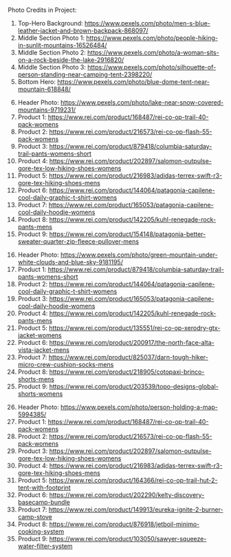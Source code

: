 Photo Credits in Project:

<!-- Home Page -->
1. Top-Hero Background: https://www.pexels.com/photo/men-s-blue-leather-jacket-and-brown-backpack-868097/
2. Middle Section Photo 1: https://www.pexels.com/photo/people-hiking-in-sunlit-mountains-16526484/
3. Middle Section Photo 2: https://www.pexels.com/photo/a-woman-sits-on-a-rock-beside-the-lake-2916820/
4. Middle Section Photo 3: https://www.pexels.com/photo/silhouette-of-person-standing-near-camping-tent-2398220/
5. Bottom Hero: https://www.pexels.com/photo/blue-dome-tent-near-mountain-618848/

<!-- New Arrivals Page -->
6. Header Photo: https://www.pexels.com/photo/lake-near-snow-covered-mountains-9719231/
7. Product 1: https://www.rei.com/product/168487/rei-co-op-trail-40-pack-womens
8. Product 2: https://www.rei.com/product/216573/rei-co-op-flash-55-pack-womens
9. Product 3: https://www.rei.com/product/879418/columbia-saturday-trail-pants-womens-short
10. Product 4: https://www.rei.com/product/202897/salomon-outpulse-gore-tex-low-hiking-shoes-womens
11. Product 5: https://www.rei.com/product/216983/adidas-terrex-swift-r3-gore-tex-hiking-shoes-mens
12. Product 6: https://www.rei.com/product/144064/patagonia-capilene-cool-daily-graphic-t-shirt-womens
13. Product 7: https://www.rei.com/product/165053/patagonia-capilene-cool-daily-hoodie-womens
14. Product 8: https://www.rei.com/product/142205/kuhl-renegade-rock-pants-mens
15. Product 9: https://www.rei.com/product/154148/patagonia-better-sweater-quarter-zip-fleece-pullover-mens

<!-- Hiking Gear Page-->
16. Header Photo: https://www.pexels.com/photo/green-mountain-under-white-clouds-and-blue-sky-9181195/
17. Product 1: https://www.rei.com/product/879418/columbia-saturday-trail-pants-womens-short
18. Product 2: https://www.rei.com/product/144064/patagonia-capilene-cool-daily-graphic-t-shirt-womens
19. Product 3: https://www.rei.com/product/165053/patagonia-capilene-cool-daily-hoodie-womens
20. Product 4: https://www.rei.com/product/142205/kuhl-renegade-rock-pants-mens
21. Product 5: https://www.rei.com/product/135551/rei-co-op-xerodry-gtx-jacket-womens
22. Product 6: https://www.rei.com/product/200917/the-north-face-alta-vista-jacket-mens
23. Product 7: https://www.rei.com/product/825037/darn-tough-hiker-micro-crew-cushion-socks-mens
24. Product 8: https://www.rei.com/product/218905/cotopaxi-brinco-shorts-mens
25. Product 9: https://www.rei.com/product/203539/topo-designs-global-shorts-womens

<!-- Camping Gear Page -->

26. Header Photo: https://www.pexels.com/photo/person-holding-a-map-5994385/
27. Product 1: https://www.rei.com/product/168487/rei-co-op-trail-40-pack-womens
28. Product 2: https://www.rei.com/product/216573/rei-co-op-flash-55-pack-womens 
29. Product 3: https://www.rei.com/product/202897/salomon-outpulse-gore-tex-low-hiking-shoes-womens
30. Product 4: https://www.rei.com/product/216983/adidas-terrex-swift-r3-gore-tex-hiking-shoes-mens
31. Product 5: https://www.rei.com/product/164366/rei-co-op-trail-hut-2-tent-with-footprint
32. Product 6: https://www.rei.com/product/202290/kelty-discovery-basecamp-bundle
33. Product 7: https://www.rei.com/product/149913/eureka-ignite-2-burner-camp-stove
34. Product 8: https://www.rei.com/product/876918/jetboil-minimo-cooking-system
35. Product 9: https://www.rei.com/product/103050/sawyer-squeeze-water-filter-system